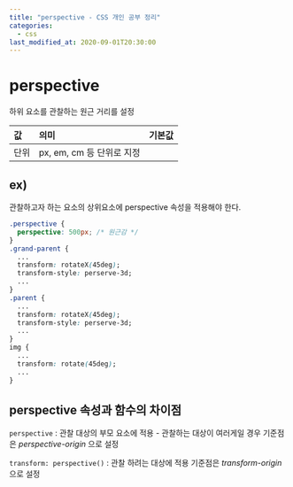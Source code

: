 ```yaml
---
title: "perspective - CSS 개인 공부 정리"
categories: 
  - css
last_modified_at: 2020-09-01T20:30:00
---
```


# perspective

하위 요소를 관찰하는 원근 거리를 설정

| 값 | 의미 | 기본값 |
|:---|:---|---:|
| 단위 | px, em, cm 등 단위로 지정 |  |

## ex)

관찰하고자 하는 요소의 상위요소에 perspective 속성을 적용해야 한다.
```css
.perspective {
  perspective: 500px; /* 원근감 */
}
.grand-parent {
  ...
  transform: rotateX(45deg);
  transform-style: perserve-3d;
  ...
}
.parent {
  ...
  transform: rotateX(45deg);
  transform-style: perserve-3d;
  ...
}
img {
  ...
  transform: rotate(45deg);
  ...
}
```

## perspective 속성과 함수의 차이점

`perspective` : 관찰 대상의 부모 요소에 적용 - 관찰하는 대상이 여러게일 경우
기준점은 *perspective-origin* 으로 설정

`transform: perspective()` : 관찰 하려는 대상에 적용
기준점은 *transform-origin* 으로 설정
